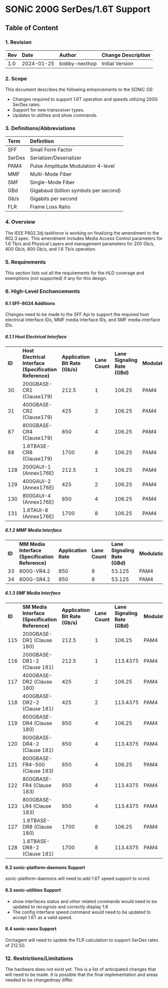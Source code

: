# SONiC 200G SerDes/1.6T Support

## Table of Content

### 1\. Revision

| Rev | Date | Author | Change Description |
| :---- | :---- | :---- | :---- |
| 1.0 | 2024-01-25 | bobby-nexthop | Initial Version |

### 2\. Scope
This document describes the following enhancements to the SONiC OS:

- Changes required to support 1.6T operation and speeds utilizing 200G SerDes rates.
- Support for new transceiver types.
- Updates to utilities and show commands.

### 3\. Definitions/Abbreviations

| Term | Definition | 
| :---- | :---- |
| SFF | Small Form Factor |
| SerDes | Serializer/Deserializer |
| PAM4 | Pulse Amplitude Modulation 4-level |
| MMF | Multi-Mode Fiber |
| SMF | Single-Mode Fiber |
| GBd | Gigabaud (billion symbols per second) |
| Gb/s | Gigabits per second |
| FLR | Frame Loss Ratio |

### 4\. Overview

The IEEE P802.3dj taskforce is working on finalizing the amendment to the 802.3 spec. This amendment includes Media Access Control parameters for 1.6 Tb/s and Physical Layers and management parameters for 200 Gb/s, 400 Gb/s, 800 Gb/s, and 1.6 Tb/s operation. 

### 5\. Requirements

This section lists out all the requirements for the HLD coverage and exemptions (not supported) if any for this design.

### 6\. High-Level Enchancements

#### 6.1 SFF-8024 Additions

Changes need to be made to the SFF Api to support the required host electrical interface IDs, MMF media interface IDs, and SMF media interface IDs.

##### 6.1.1 Host Electrical Interface

| |  |  |  |  |  |
| :---- | :---- | :---- | :---- | :---- | :---- |
| **ID** | **Host Electrical Interface (Specification Reference)** | **Application Bit Rate (Gb/s)** | **Lane Count** | **Lane Signaling Rate (GBd)** | **Modulation** |
| 30 | 200GBASE-CR1 (Clause179) | 212.5 | 1 | 106.25 | PAM4 |
| 31 | 400GBASE-CR2 (Clause179) | 425 | 2 | 106.25 | PAM4 |
| 87 | 800GBASE-CR4 (Clause179) | 850 | 4 | 106.25 | PAM4 |
| 88 | 1.6TBASE-CR8 (Clause179) | 1700 | 8 | 106.25 | PAM4 |
| 128 | 200GAUI-1 (Annex176E) | 212.5 | 1 | 106.25 | PAM4 |
| 129 | 400GAUI-2 (Annex176E) | 425 | 2 | 106.25 | PAM4 |
| 130 | 800GAUI-4 (Annex176E) | 850 | 4 | 106.25 | PAM4 |
| 131 | 1.6TAUI-8 (Annex176E) | 1700 | 8 | 106.25 | PAM4 |

##### 6.1.2 MMF Media Interface
| |  |  |  |  |  |
| :---- | :---- | :---- | :---- | :---- | :---- |
| **ID** | **MM Media Interface (Specification Reference)** | **Application Rate** | **Lane Count** | **Lane Signaling Rate (GBd)** | **Modulation** |
| 33 | 800G-VR4.2 | 850 | 8 | 53.125 | PAM4 |
| 34 | 800G-SR4.2 | 850 | 8 | 53.125 | PAM4 |

##### 6.1.3 SMF Media Interface
| |  |  |  |  |  |
| :---- | :---- | :---- | :---- | :---- | :---- |
| **ID** | **SM Media Interface (Specification Reference)** | **Application Bit Rate (Gb/s)** | **Lane Count** | **Lane Signaling Rate (GBd)** | **Modulation** |
| 115 | 200GBASE-DR1 (Clause 180\) | 212.5 | 1 | 106.25 | PAM4 |
| 116 | 200GBASE-DR1-2 (Clause 181\) | 212.5 | 1 | 113.4375 | PAM4 |
| 117 | 400GBASE-DR2 (Clause 180\) | 425 | 2 | 106.25 | PAM4 |
| 118 | 400GBASE-DR2-2 (Clause 181\) | 425 | 2 | 113.4375 | PAM4 |
| 119 | 800GBASE-DR4 (Clause 180\) | 850 | 4 | 106.25 | PAM4 |
| 120 | 800GBASE-DR4-2 (Clause 181\) | 850 | 4 | 113.4375 | PAM4 |
| 121 | 800GBASE-FR4-500 (Clause 183\) | 850 | 4 | 106.25 | PAM4 |
| 122 | 800GBASE-FR4 (Clause 183\) | 850 | 4 | 113.4375 | PAM4 |
| 123 | 800GBASE-LR4 (Clause 183\) | 850 | 4 | 113.4375 | PAM4 |
| 127 | 1.6TBASE-DR8 (Clause 180\) | 1700 | 8 | 106.25 | PAM4 |
| 128 | 1.6TBASE-DR8-2 (Clause 181\) | 1700 | 8 | 113.4375 | PAM4 |

#### 6.2 sonic-platform-daemons Support
sonic-platform-daemons will need to add 1.6T speed support to xcvrd.

#### 6.3 sonic-utilities Support
- show interfaces status and other related commands would need to be updated to recognize and correctly display 1.6
- The config interface speed command would need to be updated to accept 1.6T as a valid speed.

#### 6.4 sonic-swss Support
Orchagent will need to update the FLR calculation to support SerDes rates of 212.50.

### 12\. Restrictions/Limitations
The hardware does not exist yet. This is a list of anticipated changes that will need to be made. It is possible that the final implementation and areas needed to be changedmay differ.
